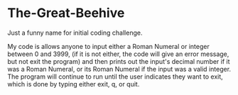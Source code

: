 # The-Great-Beehive
Just a funny name for initial coding challenge.

My code is allows anyone to input either a Roman Numeral or integer between 0 and 3999, (if it is not either,
the code will give an error message, but not exit the program) and then prints out the input's decimal number if it
was a Roman Numeral, or its Roman Numeral if the input was a valid integer. The program will continue to run until the user
indicates they want to exit, which is done by typing either exit, q, or quit.
